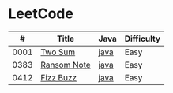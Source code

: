 LeetCode
========

|#   |Title                                            |Java                                |Difficulty|
|----|-------------------------------------------------|------------------------------------|----------|
|0001|[Two Sum](https://leetcode.com/problems/two-sum/)|[java](./src/0001-Two-Sum/0001.java)|Easy      |
|0383|[Ransom Note](https://leetcode.com/problems/two-sum/)|[java](./src/0383-Ransom-Note/0383.java)|Easy      |
|0412|[Fizz Buzz](https://leetcode.com/problems/fizz-buzz/)|[java](./src/0412-Fizz-Buzz/0412.java)|Easy      |
